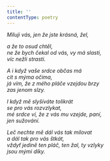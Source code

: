 ```yaml
---
title: ''
contentType: poetry
---
```


<section>

_Miluji vás, jen že jste krásná, žel,_

_a že to osud chtěl,  
ne že bych čekal od vás, vy má slasti,  
víc nežli strasti._

</section>

<section>

_A i když vaše srdce občas má  
cit s mýma očima,  
já vím, že z mého pláče vzejdou brzy  
zas jenom slzy._

</section>

<section>

_I když mě slyšíváte tolikrát  
se pro vás rozvzlykat,  
mé srdce ví, že z vás mu vzejde, paní,  
jen sužování._

</section>

<section>

_Leč nechte mě dál vás tak milovat  
a dál tak pro vás štkát,  
vždyť jedině ten pláč, ten žal, ty vzlyky  
jsou mými díky._

</section>
